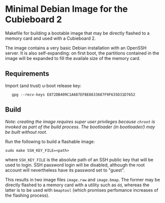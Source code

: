 # Minimal Debian Image for the Cubieboard 2

Makefile for building a bootable image that may be directly flashed to a memory card and used with a Cubieboard 2.

The image contains a very basic Debian installation with an OpenSSH server. It is also self-expanding: on first boot, the partitions contained in the image will be expanded to fill the availale size of the memory card.

## Requirements

Import (and trust) u-boot release key:

       gpg --recv-keys E872DB409C1A687EFBE8633687F9F635D31D7652

## Build

*Note: creating the image requires super user privileges because `chroot` is invoked as part of the build process. The bootloader (in bootloader/) may be built without root.*

Run the following to build a flashable image:

    sudo make SSH_KEY_FILE=<path>

where `SSH_KEY_FILE` is the absolute path of an SSH public key that will be used to login. SSH password login will be disabled, although the root account will nevertheless have its password set to "guest".

This results in two image files `image.raw` and `image.bmap`. The former may be directly flashed to a memory card with a utility such as `dd`, whereas the latter is to be used with `bmaptool` (which promises perfomance increases of the flashing process).
